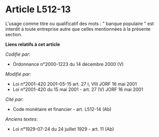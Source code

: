 # Article L512-13

L'usage comme titre ou qualificatif des mots : " banque populaire " est interdit à toute entreprise autre que celles
mentionnées à la présente section.

**Liens relatifs à cet article**

_Codifié par_:

  - Ordonnance n°2000-1223 du 14 décembre 2000 (V)

_Modifié par_:

  - Loi n°2001-420 2001-05-15 art. 27 I, VIII JORF 16 mai 2001
  - Loi n°2001-420 du 15 mai 2001 - art. 27 (V) JORF 16 mai 2001

_Cité par_:

  - Code monétaire et financier - art. L512-14 (Ab)

_Anciens textes_:

  - Loi n°1929-07-24 du 24 juillet 1929 - art. 11 (Ab)
